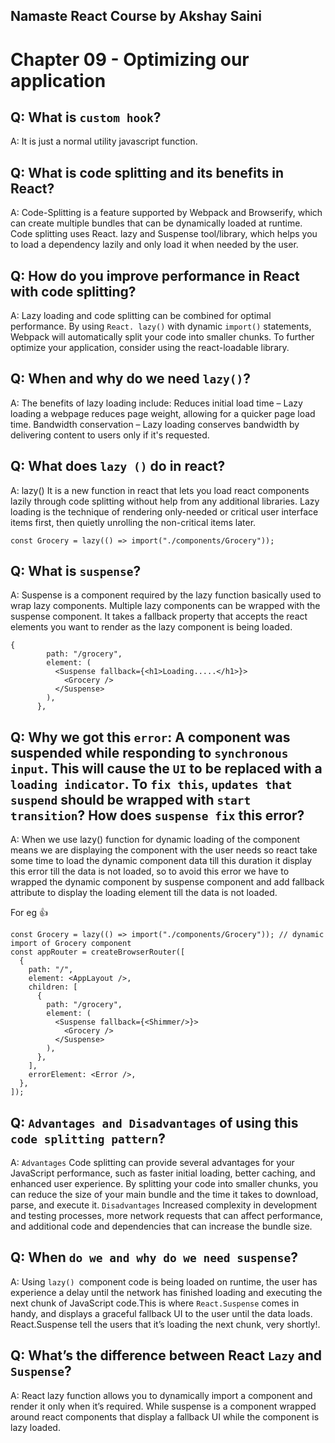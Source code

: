 ## Namaste React Course by Akshay Saini
# Chapter 09 - Optimizing our application

## Q: What is `custom hook`?
A: It is just a normal utility javascript function.

## Q: What is code splitting and its benefits in React?
A: Code-Splitting is a feature supported by Webpack and Browserify, which can create multiple bundles that can be dynamically loaded at runtime. Code splitting uses React. lazy and Suspense tool/library, which helps you to load a dependency lazily and only load it when needed by the user.

## Q: How do you improve performance in React with code splitting?
A: Lazy loading and code splitting can be combined for optimal performance. By using `React. lazy()` with dynamic `import()` statements, Webpack will automatically split your code into smaller chunks. To further optimize your application, consider using the react-loadable library.

## Q: When and why do we need `lazy()`?
A: The benefits of lazy loading include: Reduces initial load time – Lazy loading a webpage reduces page weight, allowing for a quicker page load time. Bandwidth conservation – Lazy loading conserves bandwidth by delivering content to users only if it's requested.

## Q: What does `lazy ()` do in react?
A: lazy() It is a new function in react that lets you load react components lazily through code splitting without help from any additional libraries. Lazy loading is the technique of rendering only-needed or critical user interface items first, then quietly unrolling the non-critical items later.
```````
const Grocery = lazy(() => import("./components/Grocery"));
```````

## Q: What is `suspense`?
A: Suspense is a component required by the lazy function basically used to wrap lazy components. Multiple lazy components can be wrapped with the suspense component. It takes a fallback property that accepts the react elements you want to render as the lazy component is being loaded.
```````
{
        path: "/grocery",
        element: (
          <Suspense fallback={<h1>Loading.....</h1>}>
            <Grocery />
          </Suspense>
        ),
      },
```````      

## Q: Why we got this `error`: A component was suspended while responding to `synchronous input`. This will cause the `UI` to be replaced with a `loading indicator`. To `fix this`, `updates that suspend` should be wrapped with `start transition`? How does `suspense fix` this error?
A: When we use lazy() function for dynamic loading of the component means we are displaying the component with the user needs so react take some time to load the dynamic component data till this duration it display this error till the data is not loaded, so to avoid this error we have to wrapped the dynamic component by suspense component and add fallback attribute to display the loading element till the data is not loaded.

For eg 👍
`````````
const Grocery = lazy(() => import("./components/Grocery")); // dynamic import of Grocery component
const appRouter = createBrowserRouter([
  {
    path: "/",
    element: <AppLayout />,
    children: [
      {
        path: "/grocery",
        element: (
          <Suspense fallback={<Shimmer/>}>
            <Grocery />
          </Suspense>
        ),
      },
    ],
    errorElement: <Error />,
  },
]);
`````````

## Q: `Advantages and Disadvantages` of using this `code splitting pattern`?
A: `Advantages`
Code splitting can provide several advantages for your JavaScript performance, such as faster initial loading, better caching, and enhanced user experience. By splitting your code into smaller chunks, you can reduce the size of your main bundle and the time it takes to download, parse, and execute it.
`Disadvantages`
Increased complexity in development and testing processes, more network requests that can affect performance, and additional code and dependencies that can increase the bundle size.

## Q: When `do we and why do we need suspense`?
A: Using `lazy() `component code is being loaded on runtime, the user has experience a delay until the network has finished loading and executing the next chunk of JavaScript code.This is where `React.Suspense` comes in handy, and displays a graceful fallback UI to the user until the data loads.
React.Suspense tell the users that it’s loading the next chunk, very shortly!. 

## Q: What’s the difference between React `Lazy` and `Suspense`?
A: React lazy function allows you to dynamically import a component and render it only when it’s required. While suspense is a component wrapped around react components that display a fallback UI while the component is lazy loaded.